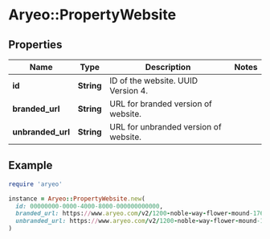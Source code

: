 # Aryeo::PropertyWebsite

## Properties

| Name | Type | Description | Notes |
| ---- | ---- | ----------- | ----- |
| **id** | **String** | ID of the website. UUID Version 4. |  |
| **branded_url** | **String** | URL for branded version of website. |  |
| **unbranded_url** | **String** | URL for unbranded version of website. |  |

## Example

```ruby
require 'aryeo'

instance = Aryeo::PropertyWebsite.new(
  id: 00000000-0000-4000-8000-000000000000,
  branded_url: https://www.aryeo.com/v2/1200-noble-way-flower-mound-1760/branded,
  unbranded_url: https://www.aryeo.com/v2/1200-noble-way-flower-mound-1760/unbranded
)
```

